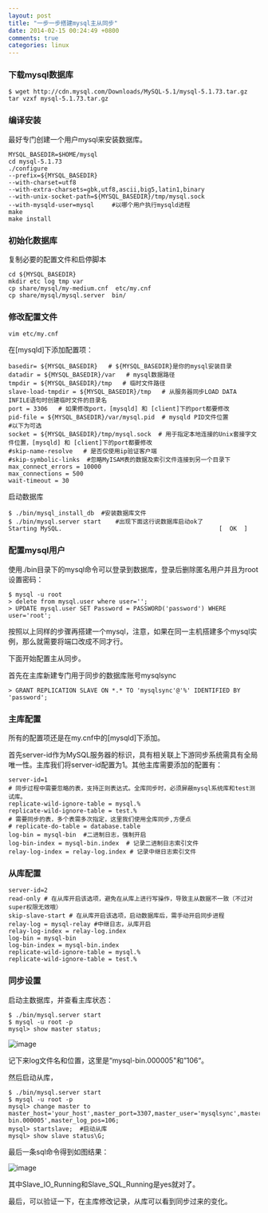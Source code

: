 ```yaml
---
layout: post
title: "一步一步搭建mysql主从同步"
date: 2014-02-15 00:24:49 +0800
comments: true
categories: linux
---
```


### 下载mysql数据库

	$ wget http://cdn.mysql.com/Downloads/MySQL-5.1/mysql-5.1.73.tar.gz
	tar vzxf mysql-5.1.73.tar.gz

<!-- more -->

### 编译安装

最好专门创建一个用户mysql来安装数据库。

	MYSQL_BASEDIR=$HOME/mysql
	cd mysql-5.1.73
	./configure 
	--prefix=${MYSQL_BASEDIR} 
	--with-charset=utf8 
	--with-extra-charsets=gbk,utf8,ascii,big5,latin1,binary 
	--with-unix-socket-path=${MYSQL_BASEDIR}/tmp/mysql.sock 
	--with-mysqld-user=mysql     #以哪个用户执行mysqld进程
	make
	make install

### 初始化数据库

复制必要的配置文件和启停脚本

	cd ${MYSQL_BASEDIR}
	mkdir etc log tmp var
	cp share/mysql/my-medium.cnf  etc/my.cnf
	cp share/mysql/mysql.server  bin/

### 修改配置文件

	vim etc/my.cnf

在[mysqld]下添加配置项：

	basedir= ${MYSQL_BASEDIR}   # ${MYSQL_BASEDIR}是你的mysql安装目录
	datadir = ${MYSQL_BASEDIR}/var   # mysql数据路径
	tmpdir = ${MYSQL_BASEDIR}/tmp   # 临时文件路径
	slave-load-tmpdir = ${MYSQL_BASEDIR}/tmp   # 从服务器同步LOAD DATA INFILE语句时创建临时文件的目录名
	port = 3306   # 如果修改port，[mysqld] 和 [client]下的port都要修改
	pid-file = ${MYSQL_BASEDIR}/var/mysql.pid  # mysqld PID文件位置
	#以下为可选
	socket = ${MYSQL_BASEDIR}/tmp/mysql.sock  # 用于指定本地连接的Unix套接字文件位置，[mysqld] 和 [client]下的port都要修改
	#skip-name-resolve   # 是否仅使用ip验证客户端
	#skip-symbolic-links  #忽略MyISAM表的数据及索引文件连接到另一个目录下
	max_connect_errors = 10000
	max_connections = 500
	wait-timeout = 30

启动数据库

	$ ./bin/mysql_install_db  #安装数据库文件
	$ ./bin/mysql.server start    #出现下面这行说数据库启动ok了
	Starting MySQL.                                            [  OK  ]

### 配置mysql用户

使用./bin目录下的mysql命令可以登录到数据库，登录后删除匿名用户并且为root设置密码：

	$ mysql -u root
	> delete from mysql.user where user='';
	> UPDATE mysql.user SET Password = PASSWORD('password') WHERE user='root';

按照以上同样的步骤再搭建一个mysql，注意，如果在同一主机搭建多个mysql实例，那么就需要将端口改成不同才行。

下面开始配置主从同步。

首先在主库新建专门用于同步的数据库账号mysqlsync

	> GRANT REPLICATION SLAVE ON *.* TO 'mysqlsync'@'%' IDENTIFIED BY 'password';
	
### 主库配置

所有的配置项还是在my.cnf中的[mysqld]下添加。

首先server-id作为MySQL服务器的标识，具有相关联上下游同步系统需具有全局唯一性。主库我们将server-id配置为1。其他主库需要添加的配置有：

	server-id=1
	# 同步过程中需要忽略的表，支持正则表达式。全库同步时，必须屏蔽mysql系统库和test测试库。
	replicate-wild-ignore-table = mysql.%
	replicate-wild-ignore-table = test.%
	# 需要同步的表，多个表需多次指定，这里我们使用全库同步,方便点
	# replicate-do-table = database.table
	log-bin = mysql-bin  #二进制日志，强制开启
	log-bin-index = mysql-bin.index  # 记录二进制日志索引文件
	relay-log-index = relay-log.index # 记录中继日志索引文件

### 从库配置

	server-id=2
	read-only # 在从库开启该选项，避免在从库上进行写操作，导致主从数据不一致（不过对super权限无效哦）
	skip-slave-start # 在从库开启该选项，启动数据库后，需手动开启同步进程
	relay-log = mysql-relay #中继日志，从库开启
	relay-log-index = relay-log.index
	log-bin = mysql-bin
	log-bin-index = mysql-bin.index
	replicate-wild-ignore-table = mysql.%
	replicate-wild-ignore-table = test.%

### 同步设置

启动主数据库，并查看主库状态：

	$ ./bin/mysql.server start
	$ mysql -u root -p
	mysql> show master status;

![image](http://e.hiphotos.bdimg.com/album/s%3D550%3Bq%3D90%3Bc%3Dxiangce%2C100%2C100/sign=21e536be79899e517c8e3a11729ca80e/e7cd7b899e510fb31b3b92d4db33c895d1430c56.jpg?referer=a44e286a8418367af49e4aed6c4d&x=.jpg)

记下来log文件名和位置，这里是“mysql-bin.000005"和”106“。

然后启动从库，

	$ ./bin/mysql.server start
	$ mysql -u root -p
	mysql> change master to master_host='your_host',master_port=3307,master_user='mysqlsync',master_password='pasword',master_log_file='mysql-bin.000005',master_log_pos=106;
	mysql> startslave;  #启动从库
	mysql> show slave status\G;

最后一条sql命令得到如图结果：

![image](http://e.hiphotos.bdimg.com/album/s%3D550%3Bq%3D90%3Bc%3Dxiangce%2C100%2C100/sign=a307b4b80846f21fcd345e56c61f1a5d/7acb0a46f21fbe091fae395769600c338644ad85.jpg?referer=781a5e5095dda144831e58820b9b&x=.jpg)

其中Slave_IO_Running和Slave_SQL_Running是yes就对了。

最后，可以验证一下，在主库修改记录，从库可以看到同步过来的变化。
